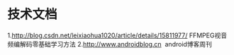 # 技术文档
1.http://blog.csdn.net/leixiaohua1020/article/details/15811977/  FFMPEG视音频编解码零基础学习方法
2.http://www.androidblog.cn  android博客周刊
